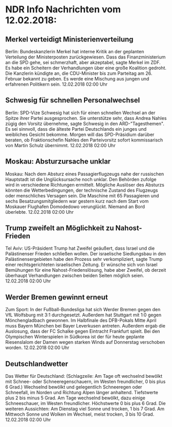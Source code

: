 # NDR Info Nachrichten vom 12.02.2018:


## Merkel verteidigt Ministerienverteilung
Berlin: Bundeskanzlerin Merkel hat interne Kritik an der geplanten Verteilung der Ministerposten zurückgewiesen. Dass das Finanzministerium an die SPD gehe, sei schmerzhaft, aber akzeptabel, sagte Merkel im ZDF. Es habe ein Scheitern der Verhandlungen über eine große Koalition gedroht. Die Kanzlerin kündigte an, die CDU-Minister bis zum Parteitag am 26. Februar bekannt zu geben. Es werde eine Mischung aus jungen und erfahrenen Politikern sein. 12.02.2018 02:00 Uhr 

## Schwesig für schnellen Personalwechsel
Berlin: SPD-Vize Schwesig hat sich für einen schnellen Wechsel an der Spitze ihrer Partei ausgesprochen. Sie unterstütze sehr, dass Andrea Nahles zügig den Vorsitz übernehme, sagte Schwesig in den ARD-"Tagesthemen". Es sei sinnvoll, dass die älteste Partei Deutschlands ein junges und weibliches Gesicht bekomme. Morgen will das SPD-Präsidium darüber beraten, ob Fraktionschefin Nahles den Parteivorsitz sofort kommissarisch von Martin Schulz übernimmt. 12.02.2018 02:00 Uhr 

## Moskau: Absturzursache unklar
Moskau: Nach dem Absturz eines Passagierflugzeugs nahe der russischen Hauptstadt ist die Unglücksursache noch unklar. Den Behörden zufolge wird in verschiedene Richtungen ermittelt. Mögliche Auslöser des Absturzs könnten die Wetterbedingungen, der technische Zustand des Flugzeugs oder menschliches Versagen sein. Die Maschine mit 65 Passagieren und sechs Besatzungsmitgliedern war gestern kurz nach dem Start vom Moskauer Flughafen Domodedowo verunglückt. Niemand an Bord überlebte. 12.02.2018 02:00 Uhr 

## Trump zweifelt an Möglichkeit zu Nahost-Frieden
Tel Aviv: US-Präsident Trump hat Zweifel geäußert, dass Israel und die Palästinenser Frieden schließen wollen. Der israelische Siedlungsbau in den Palästinensergebieten habe den Prozess sehr verkompliziert, sagte Trump einer rechtsgerichteten israelischen Zeitung. Er wünsche sich von Israel Bemühungen für eine Nahost-Friedenslösung, habe aber Zweifel, ob derzeit überhaupt Verhandlungen zwischen beiden Seiten möglich seien. 12.02.2018 02:00 Uhr 

## Werder Bremen gewinnt erneut
Zum Sport: In der Fußball-Bundesliga hat sich Werder Bremen gegen den VfL Wolfsburg mit 3:1 durchgesetzt. Außerdem hat Stuttgart mit 1:0 gegen Mönchengladbach gewonnen. Im Halbfinale des DFB-Pokals Mitte April muss Bayern München bei Bayer Leverkusen antreten. Außerdem ergab die Auslosung, dass der FC Schalke gegen Eintracht Frankfurt spielt. Bei den Olympischen Winterspielen in Südkorea ist der für heute geplante Riesenslalom der Damen wegen starken Winds auf Donnerstag verschoben worden. 12.02.2018 02:00 Uhr 

## Deutschlandwetter
Das Wetter für Deutschland:
(Schlagzeile: Am Tage oft wechselnd bewölkt mit Schnee- oder Schneeregenschauern, im Westen freundlicher, 0 bis plus 6 Grad.) Wechselnd bewölkt und gelegentlich Schneeregen oder Schneefall, im Norden und Richtung Alpen länger anhaltend. Tiefstwerte plus 2 bis minus 5 Grad. Am Tage wechselnd bewölkt, dazu einige Schneeschauer, im Westen freundlicher. Höchstwerte 0 bis plus 6 Grad. Die weiteren Aussichten: Am Dienstag viel Sonne und trocken, 1 bis 7 Grad. Am Mittwoch Sonne und Wolken im Wechsel, meist trocken, 3 bis 10 Grad. 12.02.2018 02:00 Uhr 
